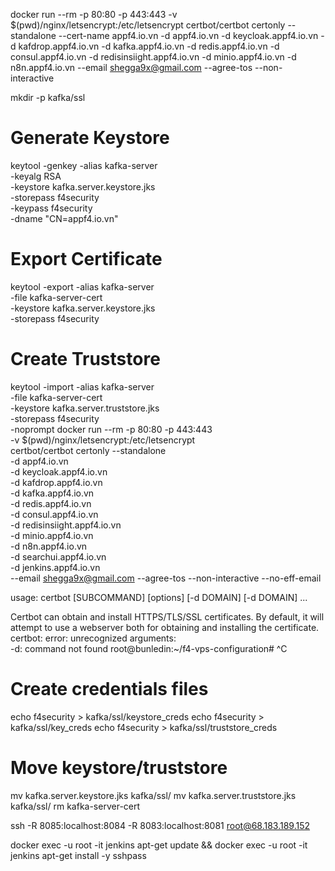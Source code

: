 docker run --rm -p 80:80 -p 443:443 -v $(pwd)/nginx/letsencrypt:/etc/letsencrypt certbot/certbot certonly --standalone --cert-name appf4.io.vn -d appf4.io.vn -d keycloak.appf4.io.vn -d kafdrop.appf4.io.vn -d kafka.appf4.io.vn -d redis.appf4.io.vn -d consul.appf4.io.vn -d redisinsiight.appf4.io.vn -d minio.appf4.io.vn -d n8n.appf4.io.vn --email shegga9x@gmail.com --agree-tos --non-interactive



mkdir -p kafka/ssl

# Generate Keystore
keytool -genkey -alias kafka-server \
  -keyalg RSA \
  -keystore kafka.server.keystore.jks \
  -storepass f4security \
  -keypass f4security \
  -dname "CN=appf4.io.vn"

# Export Certificate
keytool -export -alias kafka-server \
  -file kafka-server-cert \
  -keystore kafka.server.keystore.jks \
  -storepass f4security

# Create Truststore
keytool -import -alias kafka-server \
  -file kafka-server-cert \
  -keystore kafka.server.truststore.jks \
  -storepass f4security \
  -noprompt
docker run --rm -p 80:80 -p 443:443 \
  -v $(pwd)/nginx/letsencrypt:/etc/letsencrypt \
  certbot/certbot certonly --standalone \
  -d appf4.io.vn \
  -d keycloak.appf4.io.vn \
  -d kafdrop.appf4.io.vn \
  -d kafka.appf4.io.vn \
  -d redis.appf4.io.vn \
  -d consul.appf4.io.vn \
  -d redisinsiight.appf4.io.vn \
  -d minio.appf4.io.vn \
  -d n8n.appf4.io.vn \
  -d searchui.appf4.io.vn \
  -d jenkins.appf4.io.vn \
  --email shegga9x@gmail.com --agree-tos --non-interactive --no-eff-email

usage: 
  certbot [SUBCOMMAND] [options] [-d DOMAIN] [-d DOMAIN] ...

Certbot can obtain and install HTTPS/TLS/SSL certificates.  By default,
it will attempt to use a webserver both for obtaining and installing the
certificate. 
certbot: error: unrecognized arguments:  
-d: command not found
root@bunledin:~/f4-vps-configuration# ^C
# Create credentials files
echo f4security > kafka/ssl/keystore_creds
echo f4security > kafka/ssl/key_creds
echo f4security > kafka/ssl/truststore_creds

# Move keystore/truststore
mv kafka.server.keystore.jks kafka/ssl/
mv kafka.server.truststore.jks kafka/ssl/
rm kafka-server-cert


ssh -R 8085:localhost:8084 -R 8083:localhost:8081 root@68.183.189.152

docker exec -u root -it jenkins apt-get update && docker exec -u root -it jenkins apt-get install -y sshpass